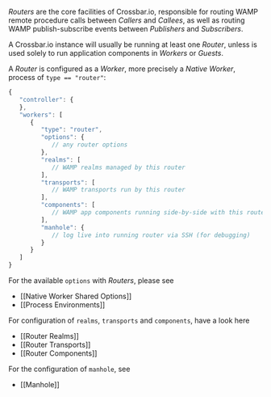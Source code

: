 *Routers* are the core facilities of Crossbar.io, responsible for routing WAMP remote procedure calls between *Callers* and *Callees*, as well as routing WAMP publish-subscribe events between *Publishers* and *Subscribers*.

A Crossbar.io instance will usually be running at least one *Router*, unless is used solely to run application components in *Workers* or *Guests*.

A *Router* is configured as a *Worker*, more precisely a *Native Worker*, process of `type == "router"`:

```javascript
{
   "controller": {
   },
   "workers": [
      {
         "type": "router",
         "options": {
            // any router options
         },
         "realms": [
            // WAMP realms managed by this router
         ],
         "transports": [
            // WAMP transports run by this router
         ],
         "components": [
            // WAMP app components running side-by-side with this router
         ],
         "manhole": {
            // log live into running router via SSH (for debugging)
         }
      }
   ]
}
```

For the available `options` with *Routers*, please see

* [[Native Worker Shared Options]]
* [[Process Environments]]

For configuration of `realms`, `transports` and `components`, have a look here 

* [[Router Realms]]
* [[Router Transports]]
* [[Router Components]]

For the configuration of `manhole`, see

* [[Manhole]]
